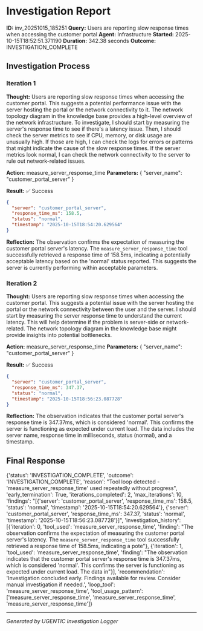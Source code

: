 # Investigation Report

**ID:** inv_20251015_185251
**Query:** Users are reporting slow response times when accessing the customer portal
**Agent:** Infrastructure
**Started:** 2025-10-15T18:52:51.371190
**Duration:** 342.38 seconds
**Outcome:** INVESTIGATION_COMPLETE

## Investigation Process

### Iteration 1

**Thought:** Users are reporting slow response times when accessing the customer portal. This suggests a potential performance issue with the server hosting the portal or the network connectivity to it. The network topology diagram in the knowledge base provides a high-level overview of the network infrastructure. To investigate, I should start by measuring the server's response time to see if there's a latency issue. Then, I should check the server metrics to see if CPU, memory, or disk usage are unusually high. If those are high, I can check the logs for errors or patterns that might indicate the cause of the slow response times. If the server metrics look normal, I can check the network connectivity to the server to rule out network-related issues.

**Action:** measure_server_response_time
**Parameters:** {
  "server_name": "customer_portal_server"
}

**Result:** ✅ Success
```json
{
  "server": "customer_portal_server",
  "response_time_ms": 158.5,
  "status": "normal",
  "timestamp": "2025-10-15T18:54:20.629564"
}
```

**Reflection:** The observation confirms the expectation of measuring the customer portal server's latency. The `measure_server_response_time` tool successfully retrieved a response time of 158.5ms, indicating a potentially acceptable latency based on the 'normal' status reported. This suggests the server is currently performing within acceptable parameters.

### Iteration 2

**Thought:** Users are reporting slow response times when accessing the customer portal. This suggests a potential issue with the server hosting the portal or the network connectivity between the user and the server.  I should start by measuring the server response time to understand the current latency. This will help determine if the problem is server-side or network-related. The network topology diagram in the knowledge base might provide insights into potential bottlenecks.

**Action:** measure_server_response_time
**Parameters:** {
  "server_name": "customer_portal_server"
}

**Result:** ✅ Success
```json
{
  "server": "customer_portal_server",
  "response_time_ms": 347.37,
  "status": "normal",
  "timestamp": "2025-10-15T18:56:23.087728"
}
```

**Reflection:** The observation indicates that the customer portal server's response time is 347.37ms, which is considered 'normal'. This confirms the server is functioning as expected under current load. The data includes the server name, response time in milliseconds, status (normal), and a timestamp.

## Final Response

{'status': 'INVESTIGATION_COMPLETE', 'outcome': 'INVESTIGATION_COMPLETE', 'reason': "Tool loop detected - 'measure_server_response_time' used repeatedly without progress", 'early_termination': True, 'iterations_completed': 2, 'max_iterations': 10, 'findings': "[{'server': 'customer_portal_server', 'response_time_ms': 158.5, 'status': 'normal', 'timestamp': '2025-10-15T18:54:20.629564'}, {'server': 'customer_portal_server', 'response_time_ms': 347.37, 'status': 'normal', 'timestamp': '2025-10-15T18:56:23.087728'}]", 'investigation_history': [{'iteration': 0, 'tool_used': 'measure_server_response_time', 'finding': "The observation confirms the expectation of measuring the customer portal server's latency. The `measure_server_response_time` tool successfully retrieved a response time of 158.5ms, indicating a pote"}, {'iteration': 1, 'tool_used': 'measure_server_response_time', 'finding': "The observation indicates that the customer portal server's response time is 347.37ms, which is considered 'normal'. This confirms the server is functioning as expected under current load. The data in"}], 'recommendation': 'Investigation concluded early. Findings available for review. Consider manual investigation if needed.', 'loop_tool': 'measure_server_response_time', 'tool_usage_pattern': ['measure_server_response_time', 'measure_server_response_time', 'measure_server_response_time']}

---
*Generated by UGENTIC Investigation Logger*
